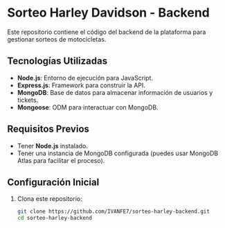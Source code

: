 # Sorteo Harley Davidson - Backend

Este repositorio contiene el código del backend de la plataforma para gestionar sorteos de motocicletas.

## Tecnologías Utilizadas

- **Node.js**: Entorno de ejecución para JavaScript.
- **Express.js**: Framework para construir la API.
- **MongoDB**: Base de datos para almacenar información de usuarios y tickets.
- **Mongoose**: ODM para interactuar con MongoDB.

## Requisitos Previos

- Tener **Node.js** instalado.
- Tener una instancia de MongoDB configurada (puedes usar MongoDB Atlas para facilitar el proceso).

## Configuración Inicial

1. Clona este repositorio:
   ```bash
   git clone https://github.com/IVANFE7/sorteo-harley-backend.git
   cd sorteo-harley-backend

